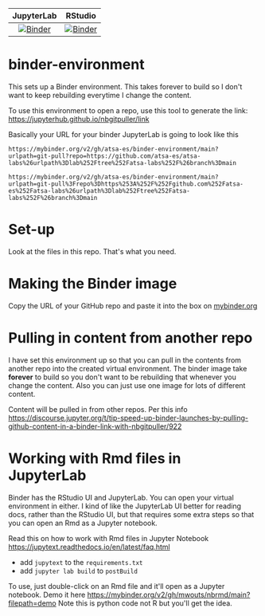 | JupyterLab | RStudio |
|:----------:|---------|
| [![Binder](https://mybinder.org/badge_logo.svg)](https://mybinder.org/v2/gh/atsa-es/binder-environment/HEAD)  | [![Binder](https://mybinder.org/badge_logo.svg)](https://mybinder.org/v2/gh/atsa-es/binder-environment/HEAD?urlpath=rstudio) |

# binder-environment

This sets up a Binder environment. This takes forever to build so I don't want to keep rebuilding everytime I change the content.

To use this environment to open a repo, use this tool to generate the link: https://jupyterhub.github.io/nbgitpuller/link

Basically your URL for your binder JupyterLab is going to look like this
```
https://mybinder.org/v2/gh/atsa-es/binder-environment/main?urlpath=git-pull?repo=https://github.com/atsa-es/atsa-labs%26urlpath%3Dlab%252Ftree%252Fatsa-labs%252F%26branch%3Dmain
```

```
https://mybinder.org/v2/gh/atsa-es/binder-environment/main?urlpath=git-pull%3Frepo%3Dhttps%253A%252F%252Fgithub.com%252Fatsa-es%252Fatsa-labs%26urlpath%3Dlab%252Ftree%252Fatsa-labs%252F%26branch%3Dmain
```

# Set-up

Look at the files in this repo. That's what you need.

# Making the Binder image

Copy the URL of your GitHub repo and paste it into the box on [mybinder.org](https://mybinder.org/)

# Pulling in content from another repo

I have set this environment up so that you can pull in the contents from another repo into the created virtual environment. The binder image take **forever** to build so you don't want to be rebuilding that whenever you change the content. Also you can just use one image for lots of different content.

Content will be pulled in from other repos. Per this info
https://discourse.jupyter.org/t/tip-speed-up-binder-launches-by-pulling-github-content-in-a-binder-link-with-nbgitpuller/922

# Working with Rmd files in JupyterLab

Binder has the RStudio UI and JupyterLab. You can open your virtual environment in either. I kind of like the JupyterLab UI better for reading docs, rather than the RStudio UI, but that requires some extra steps so that you can open an Rmd as a Jupyter notebook. 

Read this on how to work with Rmd files in Jupyter Notebook
https://jupytext.readthedocs.io/en/latest/faq.html

* add `jupytext` to the `requirements.txt`
* add `jupyter lab build` to `postBuild`

To use, just double-click on an Rmd file and it'll open as a Jupyter notebook.
Demo it here https://mybinder.org/v2/gh/mwouts/nbrmd/main?filepath=demo Note this is python code not R but you'll get the idea.
